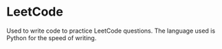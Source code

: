 # LeetCode
Used to write code to practice LeetCode questions.
The language used is Python for the speed of writing.

